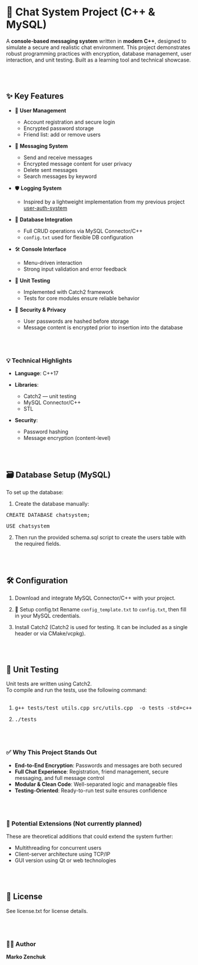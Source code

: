  
# 📨 Chat System Project (C++ & MySQL)

A **console-based messaging system** written in **modern C++**, designed to simulate a secure and realistic chat environment.
This project demonstrates robust programming practices with encryption, database management, user interaction, and unit testing.
Built as a learning tool and technical showcase.

<br><br>
## ✨ Key Features

* 👤 **User Management**

  * Account registration and secure login
  * Encrypted password storage
  * Friend list: add or remove users
    
* 💬 **Messaging System**

  * Send and receive messages
  * Encrypted message content for user privacy
  * Delete sent messages
  * Search messages by keyword
 
* 🛡️ **Logging System**
  
  * Inspired by a lightweight implementation from my previous project [user-auth-system](https://github.com/Marko-Programmer/user-auth-system)

* 🧾 **Database Integration**

  * Full CRUD operations via MySQL Connector/C++
  * `config.txt` used for flexible DB configuration
    
* 🛠️ **Console Interface**

  * Menu-driven interaction
  * Strong input validation and error feedback
    
* 🧪 **Unit Testing**

  * Implemented with Catch2 framework
  * Tests for core modules ensure reliable behavior
    
* 🔐 **Security & Privacy**

  * User passwords are hashed before storage
  * Message content is encrypted prior to insertion into the database

<br><br>
### 💡 Technical Highlights

* **Language**: C++17
* **Libraries**:

  * Catch2 — unit testing
  * MySQL Connector/C++
  * STL
    
* **Security**:

  * Password hashing 
  * Message encryption (content-level) 

<br><br>
## 🗃️ Database Setup (MySQL)
To set up the database:

1. Create the database manually:

<pre>CREATE DATABASE chatsystem;</pre>

<pre>USE chatsystem</pre>

2. Then run the provided schema.sql script to create the users table with the required fields.


<br><br>
## 🛠️ Configuration

1. Download and integrate MySQL Connector/C++ with your project.

2. 📄 Setup config.txt
Rename `config_template.txt` to `config.txt`, then fill in your MySQL credentials.

3. Install Catch2 (Catch2 is used for testing. It can be included as a single header or via CMake/vcpkg).
 

<br><br>
## 🧪 Unit Testing
Unit tests are written using Catch2. 
<br>
To compile and run the tests, use the following command:
<br><br>

1. <pre>g++ tests/test_utils.cpp src/utils.cpp  -o tests -std=c++17</pre>

2. <pre>./tests</pre>
<br><br>

### ✅ Why This Project Stands Out

* **End-to-End Encryption**: Passwords and messages are both secured  
* **Full Chat Experience**: Registration, friend management, secure messaging, and full message control  
* **Modular & Clean Code**: Well-separated logic and manageable files  
* **Testing-Oriented**: Ready-to-run test suite ensures confidence  


<br><br>

### 🔮 Potential Extensions (Not currently planned)

These are theoretical additions that could extend the system further:
- Multithreading for concurrent users
- Client-server architecture using TCP/IP
- GUI version using Qt or web technologies
 
<br><br>
## 📝 License
See license.txt for license details.

<br><br>
### 🙋‍♂️ Author
**Marko Zenchuk**
